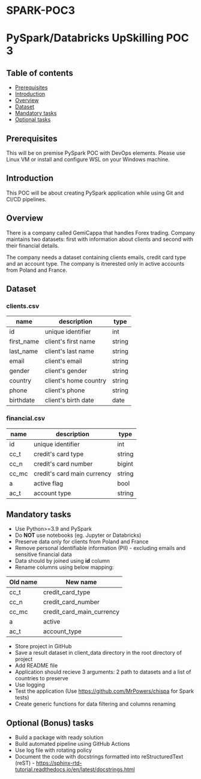# SPARK-POC3
# PySpark/Databricks UpSkilling POC 3

## Table of contents
* [Prerequisites](#pre)
* [Introduction](#intro)
* [Overview](#ov)
* [Dataset](#data)
* [Mandatory tasks](#mt)
* [Optional tasks](#ot)

<a id="pre"></a>
## Prerequisites
This will be on premise PySpark POC with DevOps elements. Please use Linux VM or install and configure WSL on your Windows machine.

<a id="intro"></a>
## Introduction
This POC will be about creating PySpark application while using Git and CI/CD pipelines.

<a id="ov"></a>
## Overview
There is a company called GemiCappa that handles Forex trading. Company maintains two datasets: first with information about clients and second with their financial details.

The company needs a dataset containing clients emails, credit card type and an account type. The company is itnerested only in active accounts from Poland and France.


<a id="data"></a>
## Dataset

### clients.csv
|name|description|type|
|--|--|--|
|id|unique identifier|int|
|first_name|client's first name|string|
|last_name|client's last name|string|
|email|client's email|string|
|gender|client's gender|string|
|country|client's home country|string|
|phone|client's phone|string|
|birthdate|client's birth date|date|

### financial.csv
|name|description|type|
|--|--|--|
|id|unique identifier|int|
|cc_t|credit's card type|string|
|cc_n|credit's card number|bigint|
|cc_mc|credit's card main currency|string|
|a|active flag|bool|
|ac_t|account type|string|

<a id="mt"></a>
## Mandatory tasks
* Use Python>=3.9 and PySpark
* Do **NOT** use notebooks (eg. Jupyter or Databricks)
* Preserve data only for clients from Poland and France
* Remove personal identifiable information (PII) - excluding emails and sensitive financial data
* Data should by joined using **id** column
* Rename columns using below mapping:

|Old name|New name|
|--|--|
|cc_t|credit_card_type|
|cc_n|credit_card_number|
|cc_mc|credit_card_main_currency|
|a|active|
|ac_t|account_type|
* Store project in GitHub
* Save a result dataset in client_data directory in the root directory of project
* Add README file
* Application should recieve 3 arguments: 2 path to datasets and a list of countries to preserve
* Use logging
* Test the application (Use https://github.com/MrPowers/chispa for Spark tests)
* Create generic functions for data filtering and columns renaming

<a id="ot"></a>
## Optional (Bonus) tasks
* Build a package with ready solution
* Build automated pipeline using GitHub Actions
* Use log file with rotating policy
* Document the code with docstrings formatted into reStructuredText (reST) - https://sphinx-rtd-tutorial.readthedocs.io/en/latest/docstrings.html